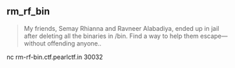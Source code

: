 ## rm_rf_bin

>My friends, Semay Rhianna and Ravneer Alabadiya, ended up in jail after deleting all the binaries in /bin. Find a way to help them escape—without offending anyone..


nc rm-rf-bin.ctf.pearlctf.in 30032